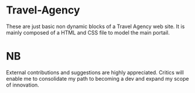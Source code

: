 # Travel-Agency
These are just basic non dynamic blocks of a Travel Agency web site. 
It is mainly composed of a HTML and CSS file to model the main portail.


# NB
External contributions and suggestions are highly appreciated.
Critics will enable me to consolidate my path to becoming a dev and expand my scope of innovation.
